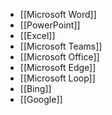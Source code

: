- [[Microsoft Word]]
- [[PowerPoint]]
- [[Excel]]
- [[Microsoft Teams]]
- [[Microsoft Office]]
- [[Microsoft Edge]]
- [[Microsoft Loop]]
- [[Bing]]
- [[Google]]